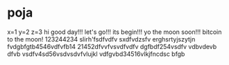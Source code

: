 # poja
x=1
y=2
z=3
hi
good day!!!
let's go!!!
its begin!!!
yo the moon soon!!!
bitcoin to the moon!
123244234
slirh'fsdfvdfv
sxdfvdzsfv
erghsrtyjszytjn
fvdgbfgtb4546vdfvfb14
21452dfvvfvsvdfvdfv
dgfbdf254vsdfv
vdbvdevb dfvb
vsdfv4sd56vsdvsdvfvlujkl
vdfgvbd34516vlkjfncdsc
bfgb
